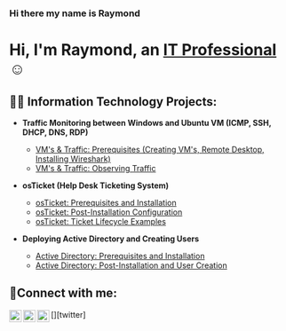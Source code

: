 ### Hi there my name is Raymond

<h1>Hi, I'm Raymond, an <a href="https://linkedin.com/in/Josh">IT Professional</a>☺</h1>

<h2>👨‍💻 Information Technology Projects:</h2>

- <b>Traffic Monitoring between Windows and Ubuntu VM (ICMP, SSH, DHCP, DNS, RDP)</b>
  - [VM's & Traffic: Prerequisites (Creating VM's, Remote Desktop, Installing Wireshark) ](https://github.com/fonsecarp93/VM-s-Traffic-Prerequisites)
  - [VM's & Traffic: Observing Traffic](https://github.com/fonsecarp93/VMs-Traffic-Observing
)

- <b>osTicket (Help Desk Ticketing System)</b>
  - [osTicket: Prerequisites and Installation](https://github.com/fonsecarp93/osticket-prereqs)
  - [osTicket: Post-Installation Configuration](https://github.com/fonsecarp93/osTicket-Post-Installation-Configuration)
  - [osTicket: Ticket Lifecycle Examples](https://github.com/fonsecarp93/osTicket-Ticket-Lifecycle-Examples)
- <b>Deploying Active Directory and Creating Users</b>
  - [Active Directory: Prerequisites and Installation](https://github.com/fonsecarp93/AD-Prereq-and-Install)
  - [Active Directory: Post-Installation and User Creation](https://github.com/fonsecarp93/AD-Creating-Users)

<h2>🤳Connect with me:</h2>

[<img align="left" alt="Josh | Twitter" width="22px" src="https://cdn.jsdelivr.net/npm/simple-icons@v3/icons/twitter.svg" />][twitter]
[<img align="left" alt="Josh | LinkedIn" width="22px" src="https://cdn.jsdelivr.net/npm/simple-icons@v3/icons/linkedin.svg" />][linkedin]
[<img align="left" alt="Josh | Instagram" width="22px" src="https://cdn.jsdelivr.net/npm/simple-icons@v3/icons/instagram.svg" />][instagram]

[facebook]: https://twitter.com/Josh
[instagram]: https://www.instagram.com/fonsecaraymond
[linkedin]: https://linkedin.com/in/raymond-fonseca-8a8674284
